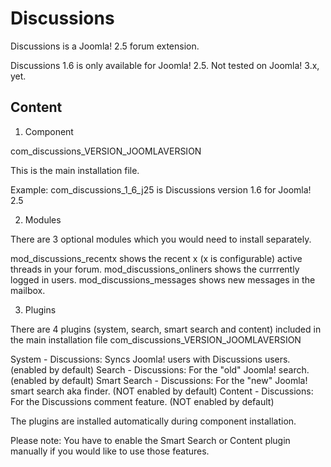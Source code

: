 Discussions
===========

Discussions is a Joomla! 2.5 forum extension.

Discussions 1.6 is only available for Joomla! 2.5. Not tested on Joomla! 3.x, yet.


Content
----------------------

1. Component

com_discussions_VERSION_JOOMLAVERSION

This is the main installation file.

Example: com_discussions_1_6_j25 is Discussions version 1.6 for Joomla! 2.5


2. Modules

There are 3 optional modules which you would need to install separately.

mod_discussions_recentx shows the recent x (x is configurable) active threads in your forum.
mod_discussions_onliners shows the currrently logged in users.
mod_discussions_messages shows new messages in the mailbox.


3. Plugins

There are 4 plugins (system, search, smart search and content) included in the main installation file com_discussions_VERSION_JOOMLAVERSION

System - Discussions: Syncs Joomla! users with Discussions users. (enabled by default)
Search - Discussions: For the "old" Joomla! search. (enabled by default)
Smart Search - Discussions: For the "new" Joomla! smart search aka finder. (NOT enabled by default)
Content - Discussions: For the Discussions comment feature. (NOT enabled by default)

The plugins are installed automatically during component installation.

Please note: You have to enable the Smart Search or Content plugin manually if you would like to use those features.



